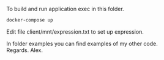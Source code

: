 To build and run application exec in this folder. 
```bash
docker-compose up
```
Edit file client/mnt/expression.txt to set up expression.  

In folder examples you can find examples of my other code.  
Regards. Alex.  
